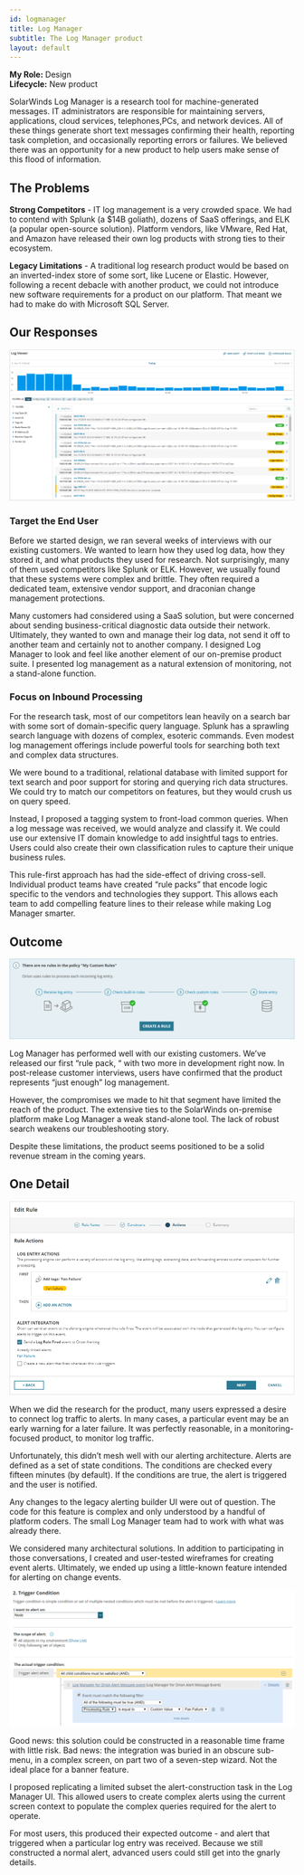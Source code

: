 ```yaml
---
id: logmanager
title: Log Manager
subtitle: The Log Manager product
layout: default
---
```

**My Role:** Design  
**Lifecycle:** New product

SolarWinds Log Manager is a research tool for machine-generated
messages. IT administrators are responsible for maintaining servers,
applications, cloud services, telephones,PCs, and network devices. All of
these things generate short text messages confirming their health,
reporting task completion, and occasionally reporting errors or failures.
We believed there was an opportunity for a new product to help users
make sense of this flood of information.

## The Problems

**Strong Competitors** - IT log management is a very crowded space. We
had to contend with Splunk (a $14B goliath), dozens of SaaS offerings,
and ELK (a popular open-source solution). Platform vendors, like
VMware, Red Hat, and Amazon have released their own log products
with strong ties to their ecosystem.

**Legacy Limitations** - A traditional log research product would be based
on an inverted-index store of some sort, like Lucene or Elastic. However,
following a recent debacle with another product, we could not introduce
new software requirements for a product on our platform. That meant
we had to make do with Microsoft SQL Server.

## Our Responses

<a href="../images/log_search.png">![The Log Manager research screen](../images/log_search.png)</a>

### Target the End User
Before we started design, we ran several weeks of interviews with our
existing customers. We wanted to learn how they used log data, how they
stored it, and what products they used for research.
Not surprisingly, many of them used competitors like Splunk or ELK.
However, we usually found that these systems were complex and brittle.
They often required a dedicated team, extensive vendor support, and
draconian change management protections.

Many customers had considered using a SaaS solution, but were
concerned about sending business-critical diagnostic data outside their
network. Ultimately, they wanted to own and manage their log data, not
send it off to another team and certainly not to another company.
I designed Log Manager to look and feel like another element of our
on-premise product suite. I presented log management as a natural
extension of monitoring, not a stand-alone function.

### Focus on Inbound Processing
For the research task, most of our competitors lean heavily on a search
bar with some sort of domain-specific query language. Splunk has a
sprawling search language with dozens of complex, esoteric commands.
Even modest log management offerings include powerful tools for
searching both text and complex data structures.

We were bound to a traditional, relational database with limited support
for text search and poor support for storing and querying rich data
structures. We could try to match our competitors on features, but they
would crush us on query speed.

Instead, I proposed a tagging system to front-load common queries.
When a log message was received, we would analyze and classify it. We
could use our extensive IT domain knowledge to add insightful tags to
entries. Users could also create their own classification rules to capture
their unique business rules.

This rule-first approach has had the side-effect of driving cross-sell.
Individual product teams have created “rule packs” that encode logic
specific to the vendors and technologies they support. This allows each
team to add compelling feature lines to their release while making Log
Manager smarter.

## Outcome

<a href="../images/log_rules.png">![Guidance for populating a custom policy](../images/log_rules.png)</a>

Log Manager has performed well with our existing customers. We’ve
released our first “rule pack, “ with two more in development right now.
In post-release customer interviews, users have confirmed that the
product represents “just enough” log management.

However, the compromises we made to hit that segment have limited the
reach of the product. The extensive ties to the SolarWinds on-premise
platform make Log Manager a weak stand-alone tool. The lack of robust
search weakens our troubleshooting story.

Despite these limitations, the product seems positioned to be a solid
revenue stream in the coming years.

## One Detail

<a href="../images/log_rule_builder.png">![Editing a rule](../images/log_rule_builder.png)</a>

When we did the research for the product, many users expressed a desire
to connect log traffic to alerts. In many cases, a particular event may be
an early warning for a later failure. It was perfectly reasonable, in a
monitoring-focused product, to monitor log traffic.

Unfortunately, this didn’t mesh well with our alerting architecture. Alerts
are defined as a set of state conditions. The conditions are checked every
fifteen minutes (by default). If the conditions are true, the alert is
triggered and the user is notified.

Any changes to the legacy alerting builder UI were out of question. The
code for this feature is complex and only understood by a handful of
platform coders. The small Log Manager team had to work with what was
already there.

We considered many architectural solutions. In addition to participating
in those conversations, I created and user-tested wireframes for creating
event alerts. Ultimately, we ended up using a little-known feature
intended for alerting on change events.

<a href="../images/log_orion_alerting.png">![Editing an Orion alert](../images/log_orion_alerting.png)</a>

Good news: this solution could be constructed in a reasonable time
frame with little risk. Bad news: the integration was buried in an obscure
sub-menu, in a complex screen, on part two of a seven-step wizard. Not
the ideal place for a banner feature.

I proposed replicating a limited subset the alert-construction task in the
Log Manager UI. This allowed users to create complex alerts using the
current screen context to populate the complex queries required for the
alert to operate.

For most users, this produced their expected outcome - and alert that
triggered when a particular log entry was received. Because we still
constructed a normal alert, advanced users could still get into the gnarly
details.
